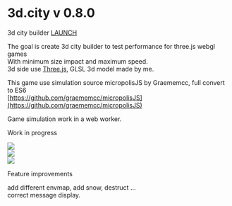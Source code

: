 3d.city v 0.8.0
=======

3d city builder [LAUNCH](https://lo-th.github.io/3d.city/index.html)<br>

The goal is create 3d city builder to test performance for three.js webgl games<br>
With minimum size impact and maximum speed.<br>
3d side use [Three.js](https://github.com/mrdoob/three.js), GLSL 3d model made by me.<br>

This game use simulation source micropolisJS by Graememcc, full convert to ES6<br>
[https://github.com/graememcc/micropolisJS](https://github.com/graememcc/micropolisJS)<br>

Game simulation work in a web worker.

Work in progress

<a target='_blank' href='https://lo-th.github.io/3d.city/index.html'><img src="https://lo-th.github.io/3d.city/assets/img/preview01.jpg"/></a><br>
<a target='_blank' href='https://lo-th.github.io/3d.city/index.html'><img src="https://lo-th.github.io/3d.city/assets/img/preview02.jpg"/></a><br>
<a target='_blank' href='https://lo-th.github.io/3d.city/index.html'><img src="https://lo-th.github.io/3d.city/assets/img/preview03.jpg"/></a><br>

Feature improvements

add different envmap, add snow, destruct ...<br>
correct message display.
